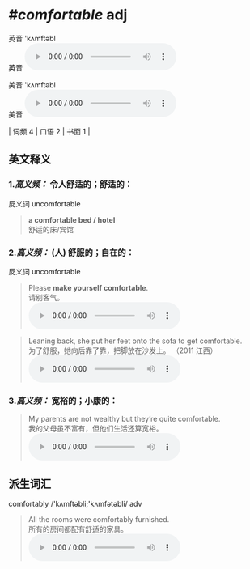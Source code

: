 # ***\#comfortable*** adj
英音 'kʌmftəbl  
英音
<audio src="./media/comfortable-B.aac" controls="controls"></audio>

美音 'kʌmftəbl  
美音
<audio src="./media/comfortable.aac" controls="controls"></audio>



| 词频 4 | 口语 2 | 书面 1 |  

英文释义
---
### 1.*高义频：* **令人舒适的；舒适的：**  
反义词 uncomfortable 

 > **a comfortable bed / hotel**  
 > 舒适的床/宾馆    

### 2.*高义频：* **(人) 舒服的；自在的：**  
反义词 uncomfortable 

 > Please **make yourself comfortable**.  
 > 请别客气。    
<audio src="./media/1-comfortable.aac" controls="controls"></audio>

 > Leaning back, she put her feet onto the sofa to get comfortable.  
 > 为了舒服，她向后靠了靠，把脚放在沙发上。  （2011 江西）  
<audio src="./media/2-comfortable.aac" controls="controls"></audio>

### 3.*高义频：* **宽裕的；小康的：**  

 > My parents are not wealthy but they’re quite comfortable.   
 > 我的父母虽不富有，但他们生活还算宽裕。    
<audio src="./media/P93 comfortable-2.aac" controls="controls"></audio>


派生词汇
---
comfortably /'kʌmftəbli;'kʌmfətəbli/ adv   
 > All the rooms were comfortably furnished.  
 > 所有的房间都配有舒适的家具。    
<audio src="./media/3-comfortable.aac" controls="controls"></audio>


